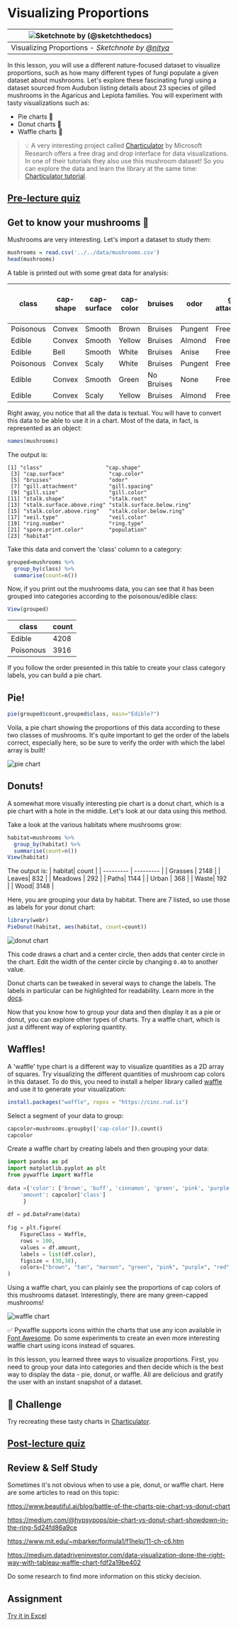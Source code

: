 # Visualizing Proportions

|![ Sketchnote by [(@sketchthedocs)](https://sketchthedocs.dev) ](../../../sketchnotes/11-Visualizing-Proportions.png)|
|:---:|
|Visualizing Proportions - _Sketchnote by [@nitya](https://twitter.com/nitya)_ |

In this lesson, you will use a different nature-focused dataset to visualize proportions, such as how many different types of fungi populate a given dataset about mushrooms. Let's explore these fascinating fungi using a dataset sourced from Audubon listing details about 23 species of gilled mushrooms in the Agaricus and Lepiota families. You will experiment with tasty visualizations such as:

- Pie charts 🥧
- Donut charts 🍩
- Waffle charts 🧇

> 💡 A very interesting project called [Charticulator](https://charticulator.com) by Microsoft Research offers a free drag and drop interface for data visualizations. In one of their tutorials they also use this mushroom dataset! So you can explore the data and learn the library at the same time: [Charticulator tutorial](https://charticulator.com/tutorials/tutorial4.html).

## [Pre-lecture quiz](https://red-water-0103e7a0f.azurestaticapps.net/quiz/20)

## Get to know your mushrooms 🍄

Mushrooms are very interesting. Let's import a dataset to study them:

```r
mushrooms = read.csv('../../data/mushrooms.csv')
head(mushrooms)
```
A table is printed out with some great data for analysis:


| class     | cap-shape | cap-surface | cap-color | bruises | odor    | gill-attachment | gill-spacing | gill-size | gill-color | stalk-shape | stalk-root | stalk-surface-above-ring | stalk-surface-below-ring | stalk-color-above-ring | stalk-color-below-ring | veil-type | veil-color | ring-number | ring-type | spore-print-color | population | habitat |
| --------- | --------- | ----------- | --------- | ------- | ------- | --------------- | ------------ | --------- | ---------- | ----------- | ---------- | ------------------------ | ------------------------ | ---------------------- | ---------------------- | --------- | ---------- | ----------- | --------- | ----------------- | ---------- | ------- |
| Poisonous | Convex    | Smooth      | Brown     | Bruises | Pungent | Free            | Close        | Narrow    | Black      | Enlarging   | Equal      | Smooth                   | Smooth                   | White                  | White                  | Partial   | White      | One         | Pendant   | Black             | Scattered  | Urban   |
| Edible    | Convex    | Smooth      | Yellow    | Bruises | Almond  | Free            | Close        | Broad     | Black      | Enlarging   | Club       | Smooth                   | Smooth                   | White                  | White                  | Partial   | White      | One         | Pendant   | Brown             | Numerous   | Grasses |
| Edible    | Bell      | Smooth      | White     | Bruises | Anise   | Free            | Close        | Broad     | Brown      | Enlarging   | Club       | Smooth                   | Smooth                   | White                  | White                  | Partial   | White      | One         | Pendant   | Brown             | Numerous   | Meadows |
| Poisonous | Convex    | Scaly       | White     | Bruises | Pungent | Free            | Close        | Narrow    | Brown      | Enlarging   | Equal      | Smooth                   | Smooth                   | White                  | White                  | Partial   | White      | One         | Pendant   | Black             | Scattered  | Urban 
| Edible | Convex       |Smooth       | Green     | No Bruises| None   |Free            | Crowded       | Broad     | Black      | Tapering   | Equal      |  Smooth | Smooth                    | White                 | White                  | Partial    | White     | One         | Evanescent | Brown             | Abundant | Grasses
|Edible  |  Convex      | Scaly   | Yellow         | Bruises  | Almond  | Free | Close  |   Broad   |   Brown  | Enlarging   |   Club                      | Smooth                  | Smooth    | White                 |  White                | Partial      | White    |  One  |  Pendant | Black   | Numerous | Grasses
      
Right away, you notice that all the data is textual. You will have to convert this data to be able to use it in a chart. Most of the data, in fact, is represented as an object:

```r
names(mushrooms)
```

The output is:

```output
[1] "class"                    "cap.shape"               
 [3] "cap.surface"              "cap.color"               
 [5] "bruises"                  "odor"                    
 [7] "gill.attachment"          "gill.spacing"            
 [9] "gill.size"                "gill.color"              
[11] "stalk.shape"              "stalk.root"              
[13] "stalk.surface.above.ring" "stalk.surface.below.ring"
[15] "stalk.color.above.ring"   "stalk.color.below.ring"  
[17] "veil.type"                "veil.color"              
[19] "ring.number"              "ring.type"               
[21] "spore.print.color"        "population"              
[23] "habitat"            
```
Take this data and convert the 'class' column to a category:

```r
grouped=mushrooms %>%
  group_by(class) %>%
  summarise(count=n())
```


Now, if you print out the mushrooms data, you can see that it has been grouped into categories according to the poisonous/edible class:
```r
View(grouped)
```


| class | count |
| --------- | --------- |
| Edible | 4208 |
| Poisonous| 3916 |



If you follow the order presented in this table to create your class category labels, you can build a pie chart. 

## Pie!

```r
pie(grouped$count,grouped$class, main="Edible?")
```
Voila, a pie chart showing the proportions of this data according to these two classes of mushrooms. It's quite important to get the order of the labels correct, especially here, so be sure to verify the order with which the label array is built!

![pie chart](images/pie1-wb.png)

## Donuts!

A somewhat more visually interesting pie chart is a donut chart, which is a pie chart with a hole in the middle. Let's look at our data using this method.

Take a look at the various habitats where mushrooms grow:

```r
habitat=mushrooms %>%
  group_by(habitat) %>%
  summarise(count=n())
View(habitat)
```
The output is:
| habitat| count |
| --------- | --------- |
| Grasses    | 2148 |
| Leaves| 832 |
| Meadows    | 292 |
| Paths| 1144 |
| Urban    | 368 |
| Waste| 192 |
| Wood| 3148 |


Here, you are grouping your data by habitat. There are 7 listed, so use those as labels for your donut chart:

```r
library(webr)
PieDonut(habitat, aes(habitat, count=count))
```

![donut chart](images/donut-wb.png)

This code draws a chart and a center circle, then adds that center circle in the chart. Edit the width of the center circle by changing `0.40` to another value.

Donut charts can be tweaked in several ways to change the labels. The labels in particular can be highlighted for readability. Learn more in the [docs](https://matplotlib.org/stable/gallery/pie_and_polar_charts/pie_and_donut_labels.html?highlight=donut).

Now that you know how to group your data and then display it as a pie or donut, you can explore other types of charts. Try a waffle chart, which is just a different way of exploring quantity.
## Waffles!

A 'waffle' type chart is a different way to visualize quantities as a 2D array of squares. Try visualizing the different quantities of mushroom cap colors in this dataset. To do this, you need to install a helper library called [waffle](https://r-charts.com/part-whole/waffle-chart-ggplot2/) and use it to generate your visualization:

```r
install.packages("waffle", repos = "https://cinc.rud.is")
```

Select a segment of your data to group:

```python
capcolor=mushrooms.groupby(['cap-color']).count()
capcolor
```

Create a waffle chart by creating labels and then grouping your data:

```python
import pandas as pd
import matplotlib.pyplot as plt
from pywaffle import Waffle
  
data ={'color': ['brown', 'buff', 'cinnamon', 'green', 'pink', 'purple', 'red', 'white', 'yellow'],
    'amount': capcolor['class']
     }
  
df = pd.DataFrame(data)
  
fig = plt.figure(
    FigureClass = Waffle,
    rows = 100,
    values = df.amount,
    labels = list(df.color),
    figsize = (30,30),
    colors=["brown", "tan", "maroon", "green", "pink", "purple", "red", "whitesmoke", "yellow"],
)
```

Using a waffle chart, you can plainly see the proportions of cap colors of this mushrooms dataset. Interestingly, there are many green-capped mushrooms!

![waffle chart](images/waffle.png)

✅ Pywaffle supports icons within the charts that use any icon available in [Font Awesome](https://fontawesome.com/). Do some experiments to create an even more interesting waffle chart using icons instead of squares.

In this lesson, you learned three ways to visualize proportions. First, you need to group your data into categories and then decide which is the best way to display the data - pie, donut, or waffle. All are delicious and gratify the user with an instant snapshot of a dataset.

## 🚀 Challenge

Try recreating these tasty charts in [Charticulator](https://charticulator.com).
## [Post-lecture quiz](https://red-water-0103e7a0f.azurestaticapps.net/quiz/21)

## Review & Self Study

Sometimes it's not obvious when to use a pie, donut, or waffle chart. Here are some articles to read on this topic:

https://www.beautiful.ai/blog/battle-of-the-charts-pie-chart-vs-donut-chart

https://medium.com/@hypsypops/pie-chart-vs-donut-chart-showdown-in-the-ring-5d24fd86a9ce

https://www.mit.edu/~mbarker/formula1/f1help/11-ch-c6.htm

https://medium.datadriveninvestor.com/data-visualization-done-the-right-way-with-tableau-waffle-chart-fdf2a19be402

Do some research to find more information on this sticky decision.
## Assignment

[Try it in Excel](assignment.md)
